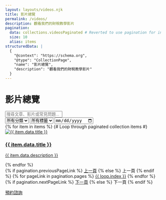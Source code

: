 ```yaml
---
layout: layouts/videos.njk
title: 影片總覽
permalink: /videos/
description: 觀看我們的財稅教學影片
pagination:
  data: collections.videosPaginated # Reverted to use pagination for individual video pages
  size: 10
  alias: items
structuredData: |
  {
    "@context": "https://schema.org",
    "@type": "CollectionPage",
    "name": "影片總覽",
    "description": "觀看我們的財稅教學影片"
  }
---
```

<h1>影片總覽</h1>
<div class="mb-8">
  <input type="text" id="search-input" placeholder="搜尋文章、影片或常見問題..." class="p-2 border rounded-md w-full mb-4">
  <div class="flex space-x-4">
    <select id="category-select" class="p-2 border rounded-md">
      <option value="">所有分類</option>
      <option value="articles">文章</option>
      <option value="videos">影片</option>
      <option value="faqs">常見問題</option>
    </select>
    <select id="tag-select" class="p-2 border rounded-md">
      <option value="">所有標籤</option>
      <option value="記帳技巧">記帳技巧</option>
      <option value="公司設立">公司設立</option>
      <option value="稅務">稅務</option>
    </select>
    <input type="date" id="date-input" class="p-2 border rounded-md">
  </div>
  <div id="search-results" class="grid grid-cols-1 md:grid-cols-2 lg:grid-cols-3 gap-4 mt-4"></div>
</div>

<div class="grid grid-cols-1 md:grid-cols-2 lg:grid-cols-3 gap-4">
  {% for item in items %} {# Loop through paginated collection items #}
    <a href="{{ item.url }}" class="card" data-track="video:{{ item.data.slug }}">
      <img src="{{ item.data.image or '/assets/images/videos/default-video-thumbnail.webp' }}" alt="{{ item.data.title }}" class="w-full h-48 object-cover rounded-t-lg">
      <div class="p-4">
        <h3 class="text-lg font-semibold">{{ item.data.title }}</h3>
        <p class="text-gray-600">{{ item.data.description }}</p>
      </div>
    </a>
  {% endfor %}
</div>

  <div class="pagination">
    {% if pagination.previousPageLink %}
      <a href="{{ pagination.previousPageLink }}" class="pagination-button">上一頁</a>
    {% else %}
      <span class="pagination-button" disabled>上一頁</span>
    {% endif %}
    {% for pageLink in pagination.pages %}
      <a href="{{ pageLink }}" class="pagination-button {% if pageLink == pagination.hrefs.last %}bg-yellow-600{% endif %}">{{ loop.index }}</a>
    {% endfor %}
    {% if pagination.nextPageLink %}
      <a href="{{ pagination.nextPageLink }}" class="pagination-button">下一頁</a>
    {% else %}
      <span class="pagination-button" disabled>下一頁</span>
    {% endif %}
  </div>


<a href="/booking" class="cta-button mt-8 inline-block">預約諮詢</a>
